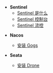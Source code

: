 * **Sentinel**
  * [Sentinel 是什么](middleware-ali/sentinel-是什么.md)
  * [Sentinel 控制台](middleware-ali/Sentinel-控制台.md)
  * [Sentinel 流控](middleware-ali/Sentinel-流控.md)

- **Nacos**
  - [安装 Gogs](gitlab/安装-Gogs.md)

- **Seata**
  - [安装 Drone](gitlab/安装-Drone.md)
